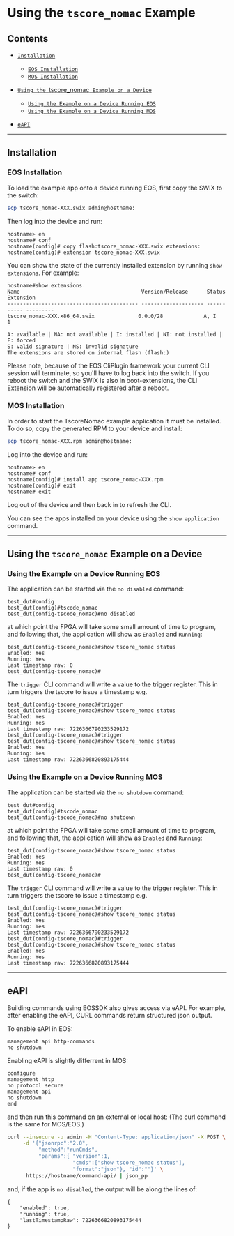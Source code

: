# Using the `tscore_nomac` Example

## Contents

                                                                                                
- [`Installation`](#installation)
    - [`EOS Installation`](#eos-installation)
    - [`MOS Installation`](#mos-installation)
    
- [`Using the `tscore_nomac` Example on a Device`](#usage)
    - [`Using the Example on a Device Running EOS`](#using-the-example-on-a-device-running-eos)
    - [`Using the Example on a Device Running MOS`](#using-the-example-on-a-device-running-mos)
    

- [`eAPI`](#eapi)

---

## Installation


### EOS Installation

To load the example app onto a device running EOS, first copy the SWIX to the switch:

```bash
scp tscore_nomac-XXX.swix admin@hostname:
```

Then log into the device and run:

```console
hostname> en
hostname# conf
hostname(config)# copy flash:tscore_nomac-XXX.swix extensions:
hostname(config)# extension tscore_nomac-XXX.swix
```

You can show the state of the currently installed extension by running ``show extensions``.
For example:

```console
hostname#show extensions
Name                                       Version/Release      Status      Extension
------------------------------------------ -------------------- ----------- ---------
tscore_nomac-XXX.x86_64.swix              0.0.0/28             A, I        1

A: available | NA: not available | I: installed | NI: not installed | F: forced
S: valid signature | NS: invalid signature
The extensions are stored on internal flash (flash:)
```

Please note, because of the EOS CliPlugin framework your current CLI session will terminate, so you'll have to log back into the switch.
If you reboot the switch and the SWIX is also in boot-extensions, the CLI Extension will be automatically registered after a reboot.



### MOS Installation

In order to start the TscoreNomac example application it must be installed. To do so, copy the generated RPM to your device and install:

```bash
scp tscore_nomac-XXX.rpm admin@hostname:
```

Log into the device and run:

```console
hostname> en
hostname# conf
hostname(config)# install app tscore_nomac-XXX.rpm
hostname(config)# exit
hostname# exit
```

Log out of the device and then back in to refresh the CLI.

You can see the apps installed on your device using the `show application` command.


---

## <a id="usage"></a>Using the `tscore_nomac` Example on a Device


### Using the Example on a Device Running EOS

The application can be started via the ``no disabled`` command:

```
test_dut#config
test_dut(config)#tscode_nomac
test_dut(config-tscode_nomac)#no disabled
```

at which point the FPGA will take some small amount of time to program, and following
that, the application will show as `Enabled` and `Running`:

```
test_dut(config-tscore_nomac)#show tscore_nomac status
Enabled: Yes
Running: Yes
Last timestamp raw: 0
test_dut(config-tscore_nomac)#
```

The `trigger` CLI command will write a value to the trigger register.
This in turn triggers the tscore to issue a timestamp e.g.

```
test_dut(config-tscore_nomac)#trigger
test_dut(config-tscore_nomac)#show tscore_nomac status
Enabled: Yes
Running: Yes
Last timestamp raw: 7226366790233529172
test_dut(config-tscore_nomac)#trigger
test_dut(config-tscore_nomac)#show tscore_nomac status
Enabled: Yes
Running: Yes
Last timestamp raw: 7226366820893175444
```



### Using the Example on a Device Running MOS

The application can be started via the ``no shutdown`` command:

```
test_dut#config
test_dut(config)#tscode_nomac
test_dut(config-tscode_nomac)#no shutdown
```

at which point the FPGA will take some small amount of time to program, and following
that, the application will show as `Enabled` and `Running`:

```
test_dut(config-tscore_nomac)#show tscore_nomac status
Enabled: Yes
Running: Yes
Last timestamp raw: 0
test_dut(config-tscore_nomac)#
```

The `trigger` CLI command will write a value to the trigger register.
This in turn triggers the tscore to issue a timestamp e.g.

```
test_dut(config-tscore_nomac)#trigger
test_dut(config-tscore_nomac)#show tscore_nomac status
Enabled: Yes
Running: Yes
Last timestamp raw: 7226366790233529172
test_dut(config-tscore_nomac)#trigger
test_dut(config-tscore_nomac)#show tscore_nomac status
Enabled: Yes
Running: Yes
Last timestamp raw: 7226366820893175444
```



---

## eAPI

Building commands using EOSSDK also gives access via eAPI. For example, after enabling the eAPI, CURL commands return structured json output.

To enable eAPI in EOS:

```console
management api http-commands
no shutdown
```

Enabling eAPI is slightly differrent in MOS:

```console
configure
management http
no protocol secure
management api
no shutdown
end
```



and then run this command on an external or local host:
(The curl command is the same for MOS/EOS.)

```bash
curl --insecure -u admin -H "Content-Type: application/json" -X POST \
     -d '{"jsonrpc":"2.0",
          "method":"runCmds",
          "params":{ "version":1,
                     "cmds":["show tscore_nomac status"],
                     "format":"json"}, "id":""}' \
      https://hostname/command-api/ | json_pp
```

and, if the app is `no disabled`, the output will be along the lines of:

```
{
    "enabled": true,
    "running": true,
    "lastTimestampRaw": 7226366820893175444
}
```
